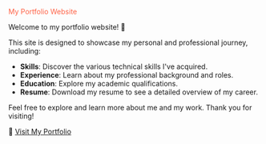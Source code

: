 <span style="color: #ff6347;">My Portfolio Website</span>

Welcome to my portfolio website! 🌟

This site is designed to showcase my personal and professional journey, including:

- **Skills**: Discover the various technical skills I've acquired.
- **Experience**: Learn about my professional background and roles.
- **Education**: Explore my academic qualifications.
- **Resume**: Download my resume to see a detailed overview of my career.

Feel free to explore and learn more about me and my work. Thank you for visiting!



🚀 [Visit My Portfolio](https://tushar151.github.io/Portfolio/)

